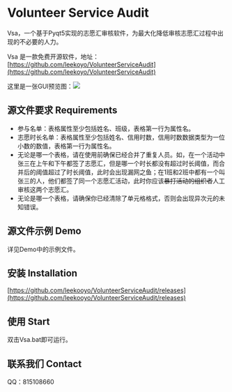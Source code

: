 # Volunteer Service Audit #
Vsa，一个基于Pyqt5实现的志愿汇审核软件，为最大化降低审核志愿汇过程中出现的不必要的人力。

Vsa 是一款免费开源软件，地址：[https://github.com/leekoyo/VolunteerServiceAudit](https://github.com/leekoyo/VolunteerServiceAudit)

这里是一张GUI预览图：![](https://raw.githubusercontent.com/leekooyo/VolunteerServiceAudit/master/doc/README.assets/gui.png)

## 源文件要求 Requirements ##
- 参与名单：表格属性至少包括姓名、班级，表格第一行为属性名。
- 志愿时长名单：表格属性至少包括姓名、信用时数，信用时数数据类型为一位小数的数值，表格第一行为属性名。
- 无论是哪一个表格，请在使用前确保已经合并了重复人员。如，在一个活动中张三在上午和下午都签了志愿汇，但是哪一个时长都没有超过时长阈值，而合并后的阈值超过了时长阈值，此时会出现漏网之鱼；在1班和2班中都有一个叫张三的人，他们都签了同一个志愿汇活动，此时你应该<del>暴打活动的组织者</del>人工审核这两个志愿汇。
- 无论是哪一个表格，请确保你已经清除了单元格格式，否则会出现异次元的未知错误。

## 源文件示例 Demo ##
详见Demo中的示例文件。

## 安装 Installation ##
[https://github.com/leekooyo/VolunteerServiceAudit/releases](https://github.com/leekooyo/VolunteerServiceAudit/releases)

## 使用 Start ##
双击Vsa.bat即可运行。

## 联系我们 Contact ##
QQ：815108660
